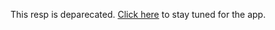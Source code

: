 This resp is deparecated.
[Click here](https://github.com/Micoael/cos_method) to stay tuned for the app.
